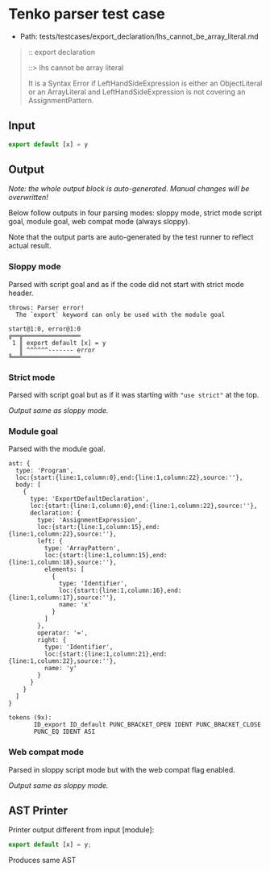 # Tenko parser test case

- Path: tests/testcases/export_declaration/lhs_cannot_be_array_literal.md

> :: export declaration
>
> ::> lhs cannot be array literal
>
> It is a Syntax Error if LeftHandSideExpression is either an ObjectLiteral or an ArrayLiteral and LeftHandSideExpression is not covering an AssignmentPattern.

## Input

`````js
export default [x] = y
`````

## Output

_Note: the whole output block is auto-generated. Manual changes will be overwritten!_

Below follow outputs in four parsing modes: sloppy mode, strict mode script goal, module goal, web compat mode (always sloppy).

Note that the output parts are auto-generated by the test runner to reflect actual result.

### Sloppy mode

Parsed with script goal and as if the code did not start with strict mode header.

`````
throws: Parser error!
  The `export` keyword can only be used with the module goal

start@1:0, error@1:0
╔══╦════════════════
 1 ║ export default [x] = y
   ║ ^^^^^^------- error
╚══╩════════════════

`````

### Strict mode

Parsed with script goal but as if it was starting with `"use strict"` at the top.

_Output same as sloppy mode._

### Module goal

Parsed with the module goal.

`````
ast: {
  type: 'Program',
  loc:{start:{line:1,column:0},end:{line:1,column:22},source:''},
  body: [
    {
      type: 'ExportDefaultDeclaration',
      loc:{start:{line:1,column:0},end:{line:1,column:22},source:''},
      declaration: {
        type: 'AssignmentExpression',
        loc:{start:{line:1,column:15},end:{line:1,column:22},source:''},
        left: {
          type: 'ArrayPattern',
          loc:{start:{line:1,column:15},end:{line:1,column:18},source:''},
          elements: [
            {
              type: 'Identifier',
              loc:{start:{line:1,column:16},end:{line:1,column:17},source:''},
              name: 'x'
            }
          ]
        },
        operator: '=',
        right: {
          type: 'Identifier',
          loc:{start:{line:1,column:21},end:{line:1,column:22},source:''},
          name: 'y'
        }
      }
    }
  ]
}

tokens (9x):
       ID_export ID_default PUNC_BRACKET_OPEN IDENT PUNC_BRACKET_CLOSE
       PUNC_EQ IDENT ASI
`````


### Web compat mode

Parsed in sloppy script mode but with the web compat flag enabled.

_Output same as sloppy mode._

## AST Printer

Printer output different from input [module]:

````js
export default [x] = y;
````

Produces same AST
